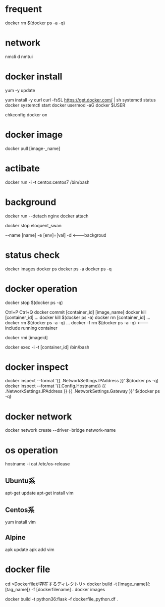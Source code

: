 

# frequent
docker rm $(docker ps -a -q)


# network
nmcli d
nmtui


# docker install
yum -y update

yum install -y curl
curl -fsSL https://get.docker.com/ | sh
systemctl status docker
systemctl start docker
usermod -aG docker $USER

chkconfig docker on

# docker image
docker pull [image-_name]

# actibate
docker run -i -t centos:centos7 /bin/bash

# background
docker run --detach nginx
docker attach

docker stop eloquent_swan

--name [name]
-e [env]=[val]
-d <---backgroud 

# status check
docker images
docker ps
docker ps -a
docker ps -q

# docker operation 
docker stop $(docker ps -q)

Ctrl+P Ctrl+Q
docker commit [container_id] [image_name]
docker kill [container_id]
... docker kill $(docker ps -a)
docker rm [container_id]
... docker rm $(docker ps -a -q)
... docker -f rm $(docker ps -a -q) <--- include running container

docker rmi [imageid]

docker exec -i -t [container_id] /bin/bash

# docker inspect
docker inspect --format '{{ .NetworkSettings.IPAddress }}' $(docker ps -q)
docker inspect --format '{{.Config.Hostname}} {{ .NetworkSettings.IPAddress }}  {{ .NetworkSettings.Gateway }}' $(docker ps -q)

# docker network
docker network create --driver=bridge network-name





# os operation
hostname -i
cat /etc/os-release

## Ubuntu系
apt-get update
apt-get install vim

## Centos系
yum install vim

## Alpine
apk update
apk add vim

# docker file
cd <Dockerfileが存在するディレクトリ>
docker build -t [image_name]{:[tag_name]} -f  [dockerfilename] .
docker images

docker build -t python36:flask -f dockerfile_python.df .

